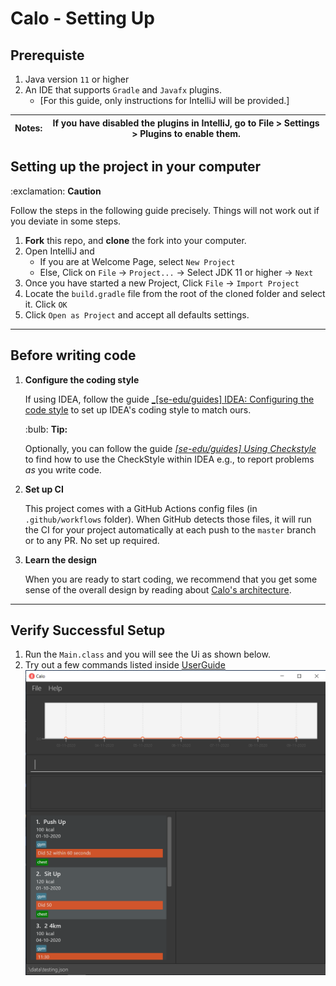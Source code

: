 # Calo - Setting Up

## Prerequiste
1. Java version `11` or higher
2. An IDE that supports `Gradle` and `Javafx` plugins. 
    * [For this guide, only instructions for IntelliJ will be provided.]
 
| Notes:| If you have disabled the plugins in IntelliJ, go to File > Settings > Plugins to enable them.|
-------------|-------------------|

## Setting up the project in your computer

<div markdown="span" class="alert alert-warning"> :exclamation: <b>Caution</b>

Follow the steps in the following guide precisely. Things will not work out if you deviate in some steps.
</div>
  
  
1.  **Fork** this repo, and **clone** the fork into your computer.
1. Open IntelliJ and
    * If you are at Welcome Page, select `New Project`
    * Else, Click on `File` -> `Project...` -> Select JDK 11 or higher -> `Next`
1. Once you have started a new Project, Click `File` -> `Import Project`
1. Locate the `build.gradle` file from the root of the cloned folder and select it. Click `OK`
1. Click `Open as Project` and accept all defaults settings.

--------------------------------------------------------------------------------------------------------------------

## Before writing code

1. **Configure the coding style**

   If using IDEA, follow the guide [_[se-edu/guides] IDEA: Configuring the code style](https://se-education.org/guides/tutorials/checkstyle.html) to set up IDEA's coding style to match ours.

   <div markdown="span" class="alert alert-primary">:bulb: <b>Tip:</b>

   Optionally, you can follow the guide [_[se-edu/guides] Using Checkstyle_](https://se-education.org/guides/tutorials/checkstyle.html) to find how to use the CheckStyle within IDEA e.g., to report problems _as_ you write code.
   </div>

1. **Set up CI**

   This project comes with a GitHub Actions config files (in `.github/workflows` folder). When GitHub detects those files, it will run the CI for your project automatically at each push to the `master` branch or to any PR. No set up required.

1. **Learn the design**

   When you are ready to start coding, we recommend that you get some sense of the overall design by reading about [Calo's architecture](DeveloperGuide.md#architecture).

--------------------------------------------------------------------------------------------------------------------

## Verify Successful Setup

1. Run the `Main.class` and you will see the Ui as shown below.
1. Try out a few commands listed inside [UserGuide](UserGuide.md)
![Ui](images/Ui.png)
